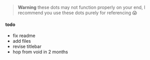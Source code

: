 > **Warning**
these dots may not function properly on your end, I recommend you use these dots purely for referencing 😱

#### todo
* fix readme
* add files
* revise titlebar
* hop from void in 2 months
